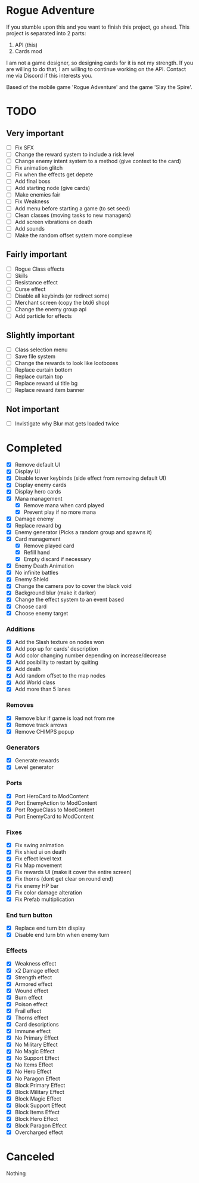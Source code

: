 # Rogue Adventure
If you stumble upon this and you want to finish this project, go ahead. This project is separated into 2 parts:
1. API (this)
2. Cards mod

I am not a game designer, so designing cards for it is not my strength. If you are willing to do that, I am willing to continue working on the API. Contact me via Discord if this interests you.

Based of the mobile game 'Rogue Adventure' and the game 'Slay the Spire'.
# TODO
## Very important
- [ ] Fix SFX
- [ ] Change the reward system to include a risk level
- [ ] Change enemy intent system to a method (give context to the card)
- [ ] Fix animation glitch
- [ ] Fix when the effects get depete
- [ ] Add final boss
- [ ] Add starting node (give cards)
- [ ] Make enemies fair
- [ ] Fix Weakness
- [ ] Add menu before starting a game (to set seed)
- [ ] Clean classes (moving tasks to new managers)
- [ ] Add screen vibrations on death
- [ ] Add sounds
- [ ] Make the random offset system more complexe
## Fairly important
- [ ] Rogue Class effects
- [ ] Skills
- [ ] Resistance effect
- [ ] Curse effect
- [ ] Disable all keybinds (or redirect some)
- [ ] Merchant screen (copy the btd6 shop)
- [ ] Change the enemy group api
- [ ] Add particle for effects
## Slightly important
- [ ] Class selection menu
- [ ] Save file system
- [ ] Change the rewards to look like lootboxes
- [ ] Replace curtain bottom
- [ ] Replace curtain top
- [ ] Replace reward ui title bg
- [ ] Replace reward item banner
## Not important
- [ ] Invistigate why Blur mat gets loaded twice
# Completed
- [x] Remove default UI
- [x] Display UI
- [x] Disable tower keybinds (side effect from removing default UI)
- [x] Display enemy cards
- [x] Display hero cards
- [x] Mana management
  - [x] Remove mana when card played
  - [x] Prevent play if no more mana  
- [x] Damage enemy
- [x] Replace reward bg
- [x] Enemy generator (Picks a random group and spawns it)
- [x] Card management
  - [x] Remove played card
  - [x] Refill hand
  - [x] Empty discard if necessary
- [x] Enemy Death Animation
- [x] No infinite battles
- [x] Enemy Shield
- [x] Change the camera pov to cover the black void
- [x] Background blur (make it darker)
- [x] Change the effect system to an event based
- [x] Choose card
- [x] Choose enemy target
### Additions
- [x] Add the Slash texture on nodes won
- [x] Add pop up for cards' description
- [x] Add color changing number depending on increase/decrease
- [x] Add posibility to restart by quiting
- [x] Add death
- [x] Add random offset to the map nodes
- [x] Add World class
- [x] Add more than 5 lanes
### Removes
- [x] Remove blur if game is load not from me
- [x] Remove track arrows
- [x] Remove CHIMPS popup
### Generators
- [x] Generate rewards
- [x] Level generator
### Ports
- [x] Port HeroCard to ModContent
- [x] Port EnemyAction to ModContent
- [x] Port RogueClass to ModContent
- [x] Port EnemyCard to ModContent
### Fixes
- [x] Fix swing animation
- [x] Fix shied ui on death
- [x] Fix effect level text
- [x] Fix Map movement
- [x] Fix rewards UI (make it cover the entire screen)
- [x] Fix thorns (dont get clear on round end)
- [x] Fix enemy HP bar
- [x] Fix color damage alteration
- [x] Fix Prefab multiplication
### End turn button
- [x] Replace end turn btn display
- [x] Disable end turn btn when enemy turn
### Effects
- [x] Weakness effect
- [x] x2 Damage effect
- [x] Strength effect
- [x] Armored effect
- [x] Wound effect
- [x] Burn effect
- [x] Poison effect
- [x] Frail effect
- [x] Thorns effect
- [x] Card descriptions
- [x] Immune effect
- [x] No Primary Effect
- [x] No Military Effect
- [x] No Magic Effect
- [x] No Support Effect
- [x] No Items Effect
- [x] No Hero Effect
- [x] No Paragon Effect
- [x] Block Primary Effect
- [x] Block Military Effect
- [x] Block Magic Effect
- [x] Block Support Effect
- [x] Block Items Effect
- [x] Block Hero Effect
- [x] Block Paragon Effect
- [x] Overcharged effect

# Canceled
Nothing
